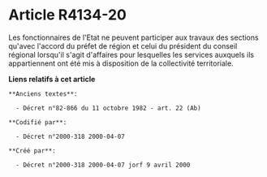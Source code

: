 # Article R4134-20

Les fonctionnaires de l'Etat ne peuvent participer aux travaux des sections qu'avec l'accord du préfet de région et celui du
président du conseil régional lorsqu'il s'agit d'affaires pour lesquelles les services auxquels ils appartiennent ont été mis
à disposition de la collectivité territoriale.

**Liens relatifs à cet article**

	**Anciens textes**:

	  - Décret n°82-866 du 11 octobre 1982 - art. 22 (Ab)

	**Codifié par**:

	  - Décret n°2000-318 2000-04-07

	**Créé par**:

	  - Décret n°2000-318 2000-04-07 jorf 9 avril 2000
